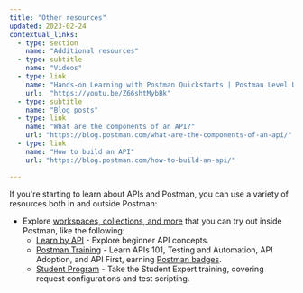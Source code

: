 ```yaml
---
title: "Other resources"
updated: 2023-02-24
contextual_links:
  - type: section
    name: "Additional resources"
  - type: subtitle
    name: "Videos"
  - type: link
    name: "Hands-on Learning with Postman Quickstarts | Postman Level Up"
    url:  "https://youtu.be/Z66shtMybBk"
  - type: subtitle
    name: "Blog posts"
  - type: link
    name: "What are the components of an API?"
    url: "https://blog.postman.com/what-are-the-components-of-an-api/"
  - type: link
    name: "How to build an API"
    url: "https://blog.postman.com/how-to-build-an-api/"

---
```


If you're starting to learn about APIs and Postman, you can use a variety of resources both in and outside Postman:

* Explore [workspaces, collections, and more](https://www.postman.com/explore) that you can try out inside Postman, like the following:
    * [Learn by API](https://www.postman.com/postman/workspace/published-postman-templates/collection/9065401-ff29b3be-af69-4442-91e0-c1158b620fc2?ctx=documentation) - Explore beginner API concepts.
    * [Postman Training](https://www.postman.com/postman/workspace/postman-galaxy-training/overview) - Learn APIs 101, Testing and Automation, API Adoption, and API First, earning [Postman badges](https://badgr.com/public/issuers/BC0x4AQaQPC7lFilsBP_tQ/badges).
    * [Student Program](https://www.postman.com/postman/workspace/postman-student-program/overview) - Take the Student Expert training, covering request configurations and test scripting.
